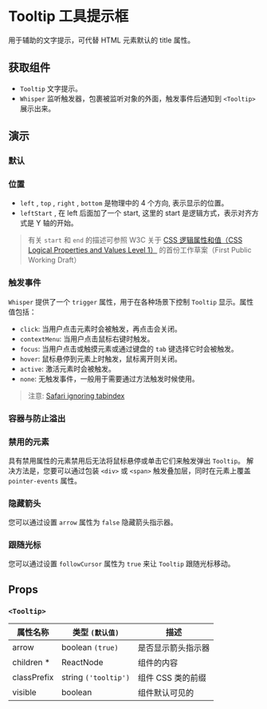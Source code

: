 # Tooltip 工具提示框

用于辅助的文字提示，可代替 HTML 元素默认的 title 属性。

## 获取组件

<!--{include:<import-guide>}-->

- `Tooltip` 文字提示。
- `Whisper` 监听触发器，包裹被监听对象的外面，触发事件后通知到 `<Tooltip>` 展示出来。

## 演示

### 默认

<!--{include:`basic.md`}-->

### 位置

- `left` , `top` , `right` , `bottom` 是物理中的 4 个方向, 表示显示的位置。
- `leftStart` , 在 left 后面加了一个 start, 这里的 start 是逻辑方式，表示对齐方式是 Y 轴的开始。

> 有关 `start` 和 `end` 的描述可参照 W3C 关于 [CSS 逻辑属性和值（CSS Logical Properties and Values Level 1）](https://www.w3.org/TR/2017/WD-css-logical-1-20170518/) 的首份工作草案（First Public Working Draft）

<!--{include:`placement.md`}-->

### 触发事件

`Whisper` 提供了一个 `trigger` 属性，用于在各种场景下控制 `Tooltip` 显示。属性值包括：

- `click`: 当用户点击元素时会被触发，再点击会关闭。
- `contextMenu`: 当用户点击鼠标右键时触发。
- `focus`: 当用户点击或触摸元素或通过键盘的 `tab` 键选择它时会被触发。
- `hover`: 鼠标悬停到元素上时触发，鼠标离开则关闭。
- `active`: 激活元素时会被触发。
- `none`: 无触发事件，一般用于需要通过方法触发时候使用。

<!--{include:`trigger.md`}-->

> 注意: [Safari ignoring tabindex](https://stackoverflow.com/questions/1848390/safari-ignoring-tabindex)

### 容器与防止溢出

<!--{include:`container.md`}-->

### 禁用的元素

具有禁用属性的元素禁用后无法将鼠标悬停或单击它们来触发弹出 `Tooltip`。 解决方法是，您要可以通过包装 `<div>` 或 `<span>` 触发叠加层，同时在元素上覆盖 `pointer-events` 属性。

<!--{include:`disabled-elements.md`}-->

### 隐藏箭头

您可以通过设置 `arrow` 属性为 `false` 隐藏箭头指示器。

<!--{include:`arrow.md`}-->

### 跟随光标

您可以通过设置 `followCursor` 属性为 `true` 来让 `Tooltip` 跟随光标移动。

<!--{include:`follow-cursor.md`}-->

## Props

### `<Tooltip>`

| 属性名称    | 类型 `(默认值)`      | 描述               |
| ----------- | -------------------- | ------------------ |
| arrow       | boolean `(true)`     | 是否显示箭头指示器 |
| children \* | ReactNode            | 组件的内容         |
| classPrefix | string `('tooltip')` | 组件 CSS 类的前缀  |
| visible     | boolean              | 组件默认可见的     |

<!--{include:(components/whisper/zh-CN/props.md)}-->
<!--{include:(_common/types/placement-all.md)}-->
